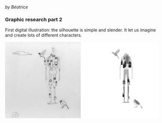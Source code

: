 _by Béatrice_

### Graphic research part 2

First digital illustration: the silhouette is simple and slender. It let us imagine and create lots of different characters.

![image](../project_images/sketches_2/sketch_1.png)
